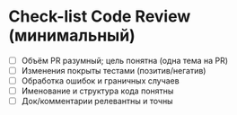 # Check-list Code Review (минимальный)
- [ ] Объём PR разумный; цель понятна (одна тема на PR)
- [ ] Изменения покрыты тестами (позитив/негатив)
- [ ] Обработка ошибок и граничных случаев
- [ ] Именование и структура кода понятны
- [ ] Док/комментарии релевантны и точны
